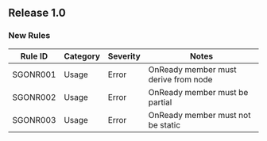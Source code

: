 ## Release 1.0

### New Rules

| Rule ID  | Category | Severity | Notes                                |
|----------|----------|----------|--------------------------------------|
| SGONR001 | Usage    | Error    | OnReady member must derive from node |
| SGONR002 | Usage    | Error    | OnReady member must be partial       |
| SGONR003 | Usage    | Error    | OnReady member must not be static    |